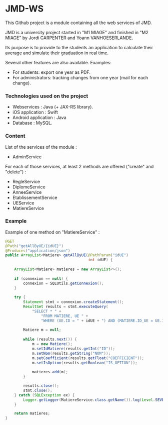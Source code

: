 # JMD-WS

This Github project is a module containing all the web services of JMD.

JMD is a university project started in "M1 MIAGE" and finished in "M2 MIAGE" by Jordi CARPENTER and Yoann VANHOESERLANDE.

Its purpose is to provide to the students an application to calculate their average and simulate their graduation in real time.

Several other features are also available.
Examples:
- For students: export one year as PDF.
- For administrators: tracking changes from one year (mail for each change).

### Technologies used on the project

- Webservices : Java (+ JAX-RS library).
- iOS application : Swift
- Android application : Java
- Database : MySQL.

### Content 

List of the services of the module :
- AdminService 

For each of those services, at least 2 methods are offered ("create" and "delete") :
- RegleService 
- DiplomeService
- AnneeService 
- EtablissementService 
- UEService 
- MatiereService 
 
### Example

Example of one method on "MatiereService" :

```java
@GET
@Path("getAllByUE/{idUE}")
@Produces("application/json")
public ArrayList<Matiere> getAllByUE(@PathParam("idUE") 
                                     int idUE) {
        
    ArrayList<Matiere> matieres = new ArrayList<>();
                
    if (connexion == null) {
    	connexion = SQLUtils.getConnexion();
    }
        
    try {
        Statement stmt = connexion.createStatement();
        ResultSet results = stmt.executeQuery( 
        	"SELECT * " +
                "FROM MATIERE, UE " +
                "WHERE (UE.ID = " + idUE + ") AND (MATIERE.ID_UE = UE.ID)");
            
        Matiere m = null;
            
        while (results.next()) {
            m = new Matiere();
            m.setIdMatiere(results.getInt("ID"));
            m.setNom(results.getString("NOM"));
            m.setCoefficient(results.getFloat("COEFFICIENT"));
            m.setIsOption(results.getBoolean("IS_OPTION"));
              
    		matieres.add(m);
        }

        results.close();
        stmt.close();
    } catch (SQLException ex) {
    	Logger.getLogger(MatiereService.class.getName()).log(Level.SEVERE, null, ex);
    }

    return matieres;
}
```
